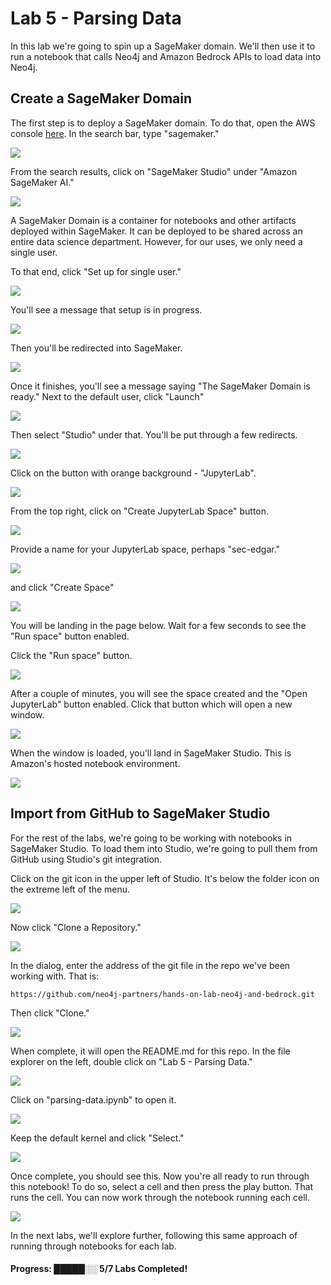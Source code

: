 # Lab 5 - Parsing Data
In this lab we're going to spin up a SageMaker domain.  We'll then use it to run a notebook that calls Neo4j and Amazon Bedrock APIs to load data into Neo4j.

## Create a SageMaker Domain
The first step is to deploy a SageMaker domain.  To do that, open the AWS console [here](https://console.aws.amazon.com/).  In the search bar, type "sagemaker." 

![](images/01.png)

From the search results, click on "SageMaker Studio" under "Amazon SageMaker AI." 

![](images/02.png)

A SageMaker Domain is a container for notebooks and other artifacts deployed within SageMaker.  It can be deployed to be shared across an entire data science department.  However, for our uses, we only need a single user.

To that end, click "Set up for single user."

![](images/03.png)

You'll see a message that setup is in progress.

![](images/04.png)

Then you'll be redirected into SageMaker.

![](images/05.png)

Once it finishes, you'll see a message saying "The SageMaker Domain is ready."  Next to the default user, click "Launch" 

![](images/06.png)

Then select "Studio" under that.  You'll be put through a few redirects.

![](images/07.png)

Click on the button with orange background - "JupyterLab".

![](images/08.png)

From the top right, click on "Create JupyterLab Space" button.

![](images/09.png)

Provide a name for your JupyterLab space, perhaps "sec-edgar."

![](images/10.png)

 and click "Create Space"

![](images/11.png)

You will be landing in the page below. Wait for a few seconds to see the "Run space" button enabled.

Click the "Run space" button.

![](images/12.png)

After a couple of minutes, you will see the space created and the "Open JupyterLab" button enabled. Click that button which will open a new window.

![](images/13.png)

When the window is loaded, you'll land in SageMaker Studio.  This is Amazon's hosted notebook environment.

![](images/14.png)

## Import from GitHub to SageMaker Studio
For the rest of the labs, we're going to be working with notebooks in SageMaker Studio.  To load them into Studio, we're going to pull them from GitHub using Studio's git integration.

Click on the git icon in the upper left of Studio.  It's below the folder icon on the extreme left of the menu.

![](images/15.png)

Now click "Clone a Repository."

![](images/16.png)

In the dialog, enter the address of the git file in the repo we've been working with.  That is:

    https://github.com/neo4j-partners/hands-on-lab-neo4j-and-bedrock.git

Then click "Clone."

![](images/17.png)

When complete, it will open the README.md for this repo.  In the file explorer on the left, double click on "Lab 5 - Parsing Data."  

![](images/18.png)

Click on "parsing-data.ipynb" to open it.

![](images/19.png)

Keep the default kernel and click "Select." 

![](images/20.png)

Once complete, you should see this.  Now you're all ready to run through this notebook!  To do so, select a cell and then press the play button.  That runs the cell.  You can now work through the notebook running each cell.

![](images/21.png)

In the next labs, we'll explore further, following this same approach of running through notebooks for each lab.

#### Progress:  █████░░ 5/7 Labs Completed!
